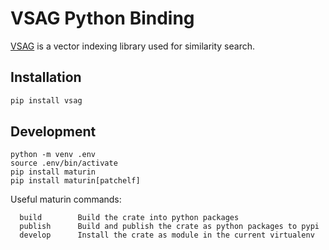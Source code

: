 # VSAG Python Binding

[VSAG](https://github.com/alipay/vsag) is a vector indexing library used for similarity search.

## Installation

```bash
pip install vsag
```

## Development

```
python -m venv .env
source .env/bin/activate
pip install maturin
pip install maturin[patchelf]
```

Useful maturin commands:
```
  build        Build the crate into python packages
  publish      Build and publish the crate as python packages to pypi
  develop      Install the crate as module in the current virtualenv
```
